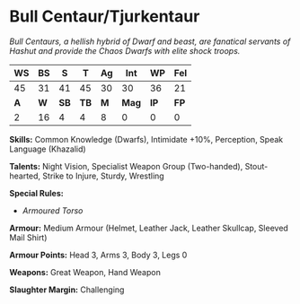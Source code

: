 # Bull Centaur/Tjurkentaur

_Bull Centaurs, a hellish hybrid of Dwarf and beast, are
 fanatical servants of Hashut and provide the Chaos Dwarfs
 with elite shock troops._

|**WS**|**BS**|**S**|**T**|**Ag**|**Int**|**WP**|**Fel**|
|--|--|-|-|--|---|--|---|
|45|31|41|45|30|30|36|21|
|**A**|**W**|**SB**|**TB**|**M**|**Mag**|**IP**|**FP**|
|2|16|4|4|8|0|0|0|

**Skills:** Common Knowledge (Dwarfs), Intimidate +10%,
Perception, Speak Language (Khazalid)

**Talents:** Night Vision, Specialist Weapon Group (Two-handed),
Stout-hearted, Strike to Injure, Sturdy, Wrestling

**Special Rules:**
* _Armoured Torso_

**Armour:** Medium Armour (Helmet, Leather Jack, Leather
Skullcap, Sleeved Mail Shirt)

**Armour Points:** Head 3, Arms 3, Body 3, Legs 0

**Weapons:** Great Weapon, Hand Weapon

**Slaughter Margin:** Challenging